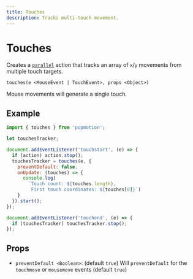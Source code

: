 ```yaml
---
title: Touches
description: Tracks multi-touch movement.
---
```


# Touches

Creates a [`parallel`](/api/parallel) action that tracks an array of `x`/`y` movements from multiple touch targets.

`touches(e <MouseEvent | TouchEvent>, props <Object>)`

Mouse movements will generate a single touch.

## Example

```javascript
import { touches } from 'popmotion';

let touchesTracker;

document.addEventListener('touchstart', (e) => {
  if (action) action.stop();
  touchesTracker = touches(e, {
    preventDefault: false,
    onUpdate: (touches) => {
      console.log(
        `Touch count: ${touches.length},
         First touch coordinates: ${touches[0]}`)
    }
  }).start();
});

document.addEventListener('touchend', (e) => {
  if (touchesTracker) touchesTracker.stop();
});
```

## Props

- `preventDefault <Boolean>`: (default `true`) Will `preventDefault` for the `touchmove` or `mousemove` events (default `true`)
